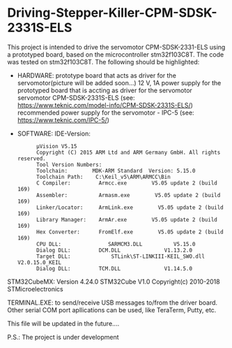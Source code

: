 # Driving-Stepper-Killer-CPM-SDSK-2331S-ELS
This project is intended to drive the servomotor CPM-SDSK-2331-ELS using a prototyped board, based on the microcontroller stm32f103C8T.
The code was tested on stm32f103C8T. The following should be highlighted:
- HARDWARE: prototype board that acts as driver for the servomotor(picture will be added soon...)
            12 V, 1A power supply for the prototyped board that is accting as driver for the servomotor
            servomotor CPM-SDSK-2331S-ELS (see: https://www.teknic.com/model-info/CPM-SDSK-2331S-ELS/)
            recommended power supply for the servomotor - IPC-5 (see: https://www.teknic.com/IPC-5/)
            
- SOFTWARE: IDE-Version:

            µVision V5.15
            Copyright (C) 2015 ARM Ltd and ARM Germany GmbH. All rights reserved.
            Tool Version Numbers:
            Toolchain:        MDK-ARM Standard  Version: 5.15.0
            Toolchain Path:    C:\Keil_v5\ARM\ARMCC\Bin
            C Compiler:         Armcc.exe        V5.05 update 2 (build 169)
            Assembler:          Armasm.exe        V5.05 update 2 (build 169)
            Linker/Locator:     ArmLink.exe        V5.05 update 2 (build 169)
            Library Manager:    ArmAr.exe        V5.05 update 2 (build 169)
            Hex Converter:      FromElf.exe        V5.05 update 2 (build 169)
            CPU DLL:               SARMCM3.DLL          V5.15.0
            Dialog DLL:         DCM.DLL              V1.13.2.0
            Target DLL:             STLink\ST-LINKIII-KEIL_SWO.dll      V2.0.15.0_KEIL
            Dialog DLL:         TCM.DLL              V1.14.5.0
            
STM32CubeMX:
            Version 4.24.0
            STM32Cube V1.0
            Copyright(c) 2010-2018 STMicroelectronics
            
TERMINAL.EXE:
            to send/receive USB messages to/from the driver board. Other serial COM port apllications can be used, like                               TeraTerm, Putty, etc.


This file will be updated in the future....

P.S.: The project is under development
